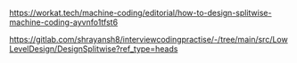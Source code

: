 https://workat.tech/machine-coding/editorial/how-to-design-splitwise-machine-coding-ayvnfo1tfst6

https://gitlab.com/shrayansh8/interviewcodingpractise/-/tree/main/src/LowLevelDesign/DesignSplitwise?ref_type=heads